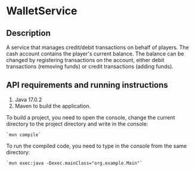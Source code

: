 # WalletService
## Description
A service that manages credit/debit transactions on behalf of players. The cash account contains the player's current balance.
The balance can be changed by registering transactions on the account, either debit transactions (removing funds) or credit transactions (adding funds).
## API requirements and running instructions
1. Java 17.0.2
2. Maven to build the application.

To build a project, you need to open the console, change the current directory to the project directory and write in the console:
```
`mvn compile`
```
To run the compiled code, you need to type in the console from the same directory:
```
`mvn exec:java -Dexec.mainClass="org.example.Main"`
